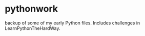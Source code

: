 # pythonwork
backup of some of my early Python files. Includes challenges in LearnPythonTheHardWay.
